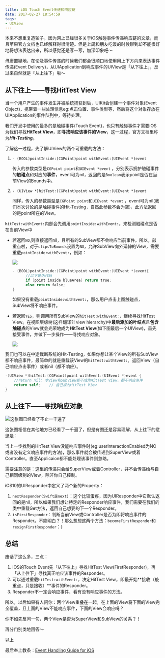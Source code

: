 ```yaml
---
title: iOS Touch Event传递和响应链
date: 2017-02-27 18:54:59
tags: 
- UIView 
---
```


本来不想重复造轮子，因为网上已经很多关于iOS触碰事件传递响应链的文章，而且苹果官方文档也已经解释得很清楚。但是上周和朋友吃饭的时候聊到却不能很好地将想法表达出来，所以感觉还是写一写，加深印象吧～

<!-- more -->

毋庸置疑地，在论及事件传递的时候我们都会很顺口地使用用上下方向来表达事件传递(Event Delivery)，从UIApplication到响应事件的UIView是「从下往上」，反过来自然就是「从上往下」啦～

## 从下往上——寻找HitTest View

当一个用户产生的事件发生并被系统捕获到后，UIKit会创建一个事件对象(Event Object)，携带着一些处理信息eg:点击位置、事件类型等，然后将这个对象存放在UIApplication的事件队列中，等待处理。

我们开发中使用的最多的是触碰事件(Touch Event)，也只有触碰事件才需要iOS为我们寻找**HitTest View**，即**寻找响应该事件的View**，这一过程，官方文档里称为***Hit-Testing***。

了解这一过程，先了解UIView的两个可重载的方法：

1. `- (BOOL)pointInside:(CGPoint)point withEvent:(UIEvent *)event`

   传入的参数类型是`CGPoint point`和`UIEvent *event` ，分别表示拥护触碰事件的**触碰点**和对应的**事件**，event可为nil，返回的是`Boolean`表示point是否在当前View的Bounds中。

2. `- (UIView *)hitTest:(CGPoint)point withEvent:(UIEvent *)event`

   同样，传入的参数类型是`CGPoint point`和`UIEvent *event` ，event可为nil(我们本次讨论的是触碰事件的Hit-Testing，自然此参数不会为空)，此方法返回的是point所在的View。



`hitTest:withEvent:`内部会先调用`pointInside:withEvent:`，来检测触碰点是否在当前View中

- 若返回`NO`,则直接返回nil，且所有的SubView都不会响应当前事件。所以，敲重点啦，对于`clipsToBounds`设置为`NO`，允许SubView向外延伸的View，需要重载`pointInside:withEvent:`，例如：

  ![](http://7xs4ed.com1.z0.glb.clouddn.com/TouchEvent_WechatIMG3.jpeg)

  ```objective-c
  - (BOOL)pointInside:(CGPoint)point withEvent:(UIEvent *)event{
    	//以下是伪代码  
    	if (point inside blueArea) return true;
    	else return false;
  }
  ```

  如果没有重载`pointInside:withEvent:`，那么用户点击上图触碰点，SubView将不响应事件。


- 若返回`YES`，则调用所有SubView的`hitTest:withEvent:`，继续寻找HitTest View。在视图层级树(这样翻译?! view hierarchy)中**最后添加的叶结点**且**包含触碰点**的View就会光荣地成为**HitTest View**(如下图最后一个UIView)，首先接受事件，并做下一步操作——寻找响应对象。

  ![](http://7xs4ed.com1.z0.glb.clouddn.com/TouchEvent_WechatIMG1.jpeg)



我们也可以在中途截断系统的Hit-Testing，如果你想让某个View的所有SubView都不响应事件，最简单的就是重载该View的`hitTest:withEvent:`，返回View（自己响应点击事件）或者nil（都不响应）。

```objective-c
-(UIView *)hitTest:(CGPoint)point withEvent:(UIEvent *)event {
    //return nil; 本View和SubView都不成为HitTest View，都不响应事件
  	return self;	// 自己成为HitTest View
}
```





## 从上往下——寻找响应对象

![这张图已经看了不止一千遍了](https://upload-images.jianshu.io/upload_images/1387344-cd500e5bd93d9606.png?imageMogr2/auto-orient/strip%7CimageView2/2/w/700)

这张图相信在其他地方已经看了一千遍了，但是有图还是容易理解，从上往下的意思是：

当上一步找到的HitTest View没能响应事件时(eg:userInteractionEnabled为NO或者没有定义响应事件的方法)，那么事件就会被传递到SuperView或着Controller。直至Applicaion都不能处理该事件则忽略。

需要注意的是：这里的传递只会给SuperView或着Controller，并不会传递给与自己相同级别的View，除非你自己控制。

iOS10的UIResponder中定义了两个新的Property：

1. `nextResponder(Swift是next)`：这个比较蛋疼，因为UIResponder中它默认返回的是nil，所以如果我们想让特定的Responder响应事件，我们需要在我们的类中重载Get方法，返回自己想要的下一个Responder。
2. `isFirstResponder`：判断当前View或Controller是否为即将响应事件的Responder。不能明白？！那么想想这两个方法：`becomeFirstResponder`和`resignFirstResponder`：）

## 总结

废话了这么多，三点：

1. iOS的Touch Event先「从下往上」寻找HitTest View(FirstResponder)，再「从上往下」寻找真正响应该事件的Responder。
2. 可以通过重载`hitTest:withEvent:`，决定HitTest View，即最开始**接收（敲重点，只是接收）**事件的Responder。
3. Responder不一定会响应事件，看有没有响应事件的方法。



所以，以后如果有人问你：两个View重叠在一起，在上面的View将下面的View完全覆盖，且上面的View不能响应事件，下面的View会响应吗？

你不如先反问一句，两个View是否为SuperView和SubView的关系？！

再分门别类地回答～



以上

最后奉上教条：[Event Handling Guide for iOS](https://developer.apple.com/library/content/documentation/EventHandling/Conceptual/EventHandlingiPhoneOS/event_delivery_responder_chain/event_delivery_responder_chain.html#//apple_ref/doc/uid/TP40009541-CH4-SW1)

